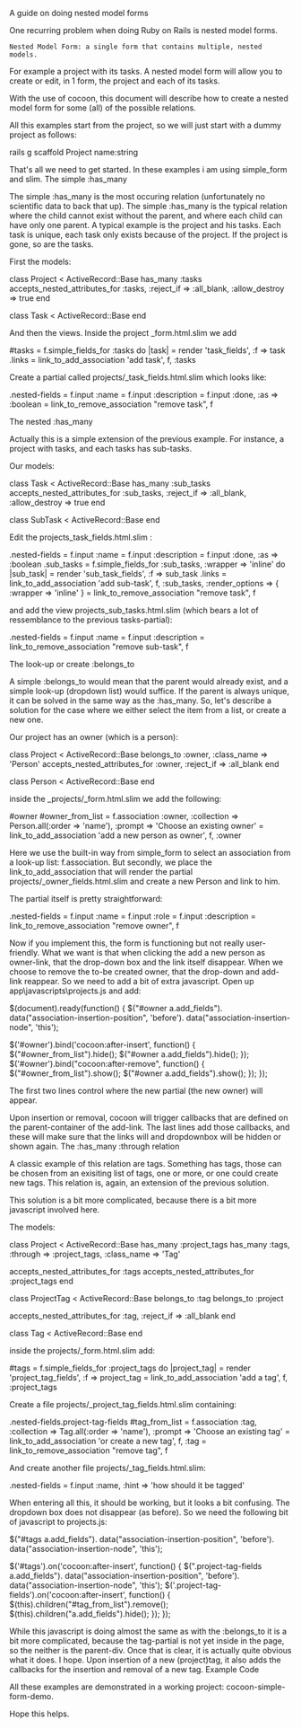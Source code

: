 A guide on doing nested model forms 

One recurring problem when doing Ruby on Rails is nested model forms.

    Nested Model Form: a single form that contains multiple, nested models.

For example a project with its tasks. A nested model form will allow you to create or edit, in 1 form, the project and each of its tasks.

With the use of cocoon, this document will describe how to create a nested model form for some (all) of the possible relations.

All this examples start from the project, so we will just start with a dummy project as follows:

rails g scaffold Project name:string

That's all we need to get started. In these examples i am using simple_form and slim.
The simple :has_many

The simple :has_many is the most occuring relation (unfortunately no scientific data to back that up). The simple :has_many is the typical relation where the child cannot exist without the parent, and where each child can have only one parent. A typical example is the project and his tasks. Each task is unique, each task only exists because of the project. If the project is gone, so are the tasks.

First the models:

class Project < ActiveRecord::Base
  has_many :tasks
  accepts_nested_attributes_for :tasks, :reject_if => :all_blank, :allow_destroy => true
end

class Task < ActiveRecord::Base
end

And then the views. Inside the project _form.html.slim we add

#tasks
  = f.simple_fields_for :tasks do |task|
    = render 'task_fields', :f => task
  .links
    = link_to_add_association 'add task', f, :tasks

Create a partial called projects/_task_fields.html.slim which looks like:

.nested-fields
  = f.input :name
  = f.input :description
  = f.input :done, :as => :boolean
  = link_to_remove_association "remove task", f

The nested :has_many

Actually this is a simple extension of the previous example. For instance, a project with tasks, and each tasks has sub-tasks.

Our models:

class Task < ActiveRecord::Base
  has_many :sub_tasks
  accepts_nested_attributes_for :sub_tasks,  :reject_if => :all_blank, :allow_destroy => true
end

class SubTask < ActiveRecord::Base
end

Edit the projects_task_fields.html.slim :

.nested-fields
  = f.input :name
  = f.input :description
  = f.input :done, :as => :boolean
  .sub_tasks
    = f.simple_fields_for :sub_tasks, :wrapper => 'inline' do |sub_task|
      = render 'sub_task_fields', :f => sub_task
    .links
      = link_to_add_association 'add sub-task', f, :sub_tasks, :render_options => { :wrapper => 'inline' }
  = link_to_remove_association "remove task", f

and add the view projects_sub_tasks.html.slim (which bears a lot of ressemblance to the previous tasks-partial):

.nested-fields
  = f.input :name
  = f.input :description
  = link_to_remove_association "remove sub-task", f

The look-up or create :belongs_to

A simple :belongs_to would mean that the parent would already exist, and a simple look-up (dropdown list) would suffice. If the parent is always unique, it can be solved in the same way as the :has_many. So, let's describe a solution for the case where we either select the item from a list, or create a new one.

Our project has an owner (which is a person):

class Project < ActiveRecord::Base
  belongs_to :owner, :class_name => 'Person'
  accepts_nested_attributes_for :owner, :reject_if => :all_blank
end

class Person < ActiveRecord::Base
end

inside the _projects/_form.html.slim we add the following:

#owner
  #owner_from_list
    = f.association :owner, :collection => Person.all(:order => 'name'), :prompt => 'Choose an existing owner'
  = link_to_add_association 'add a new person as owner', f, :owner

Here we use the built-in way from simple_form to select an association from a look-up list: f.association. But secondly, we place the link_to_add_association that will render the partial projects/_owner_fields.html.slim and create a new Person and link to him.

The partial itself is pretty straightforward:

.nested-fields
  = f.input :name
  = f.input :role
  = f.input :description
  = link_to_remove_association "remove owner", f

Now if you implement this, the form is functioning but not really user-friendly. What we want is that when clicking the add a new person as owner-link, that the drop-down box and the link itself disappear. When we choose to remove the to-be created owner, that the drop-down and add-link reappear. So we need to add a bit of extra javascript. Open up app\javascripts\projects.js and add:

$(document).ready(function() {
  $("#owner a.add_fields").
    data("association-insertion-position", 'before').
    data("association-insertion-node", 'this');

  $('#owner').bind('cocoon:after-insert',
     function() {
       $("#owner_from_list").hide();
       $("#owner a.add_fields").hide();
     });
  $('#owner').bind("cocoon:after-remove",
     function() {
       $("#owner_from_list").show();
       $("#owner a.add_fields").show();
     });
});

The first two lines control where the new partial (the new owner) will appear.

Upon insertion or removal, cocoon will trigger callbacks that are defined on the parent-container of the add-link. The last lines add those callbacks, and these will make sure that the links will and dropdownbox will be hidden or shown again.
The :has_many :through relation

A classic example of this relation are tags. Something has tags, those can be chosen from an exisiting list of tags, one or more, or one could create new tags. This relation is, again, an extension of the previous solution.

This solution is a bit more complicated, because there is a bit more javascript involved here.

The models:

class Project < ActiveRecord::Base
  has_many :project_tags
  has_many :tags, :through => :project_tags, :class_name => 'Tag'

  accepts_nested_attributes_for :tags
  accepts_nested_attributes_for :project_tags
end

class ProjectTag < ActiveRecord::Base
  belongs_to :tag
  belongs_to :project

  accepts_nested_attributes_for :tag, :reject_if => :all_blank
end

class Tag < ActiveRecord::Base
end

inside the projects/_form.html.slim add:

#tags
  = f.simple_fields_for :project_tags do |project_tag|
    = render 'project_tag_fields', :f => project_tag
  = link_to_add_association 'add a tag', f, :project_tags

Create a file projects/_project_tag_fields.html.slim containing:

.nested-fields.project-tag-fields
  #tag_from_list
    = f.association :tag, :collection => Tag.all(:order => 'name'), :prompt => 'Choose an existing tag'
  = link_to_add_association 'or create a new tag', f, :tag
  = link_to_remove_association "remove tag", f

And create another file projects/_tag_fields.html.slim:

.nested-fields
  = f.input :name, :hint => 'how should it be tagged'

When entering all this, it should be working, but it looks a bit confusing. The dropdown box does not disappear (as before). So we need the following bit of javascript to projects.js:

$("#tags a.add_fields").
  data("association-insertion-position", 'before').
  data("association-insertion-node", 'this');

$('#tags').on('cocoon:after-insert',
     function() {
         $(".project-tag-fields a.add_fields").
             data("association-insertion-position", 'before').
             data("association-insertion-node", 'this');
         $('.project-tag-fields').on('cocoon:after-insert',
              function() {
                $(this).children("#tag_from_list").remove();
                $(this).children("a.add_fields").hide();
              });
     });

While this javascript is doing almost the same as with the :belongs_to it is a bit more complicated, because the tag-partial is not yet inside in the page, so the neither is the parent-div. Once that is clear, it is actually quite obvious what it does. I hope. Upon insertion of a new (project)tag, it also adds the callbacks for the insertion and removal of a new tag.
Example Code

All these examples are demonstrated in a working project: cocoon-simple-form-demo.

Hope this helps.
